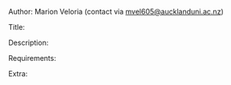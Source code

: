 Author: Marion Veloria (contact via mvel605@aucklanduni.ac.nz)

Title: 

Description: 

Requirements: 

Extra: 
